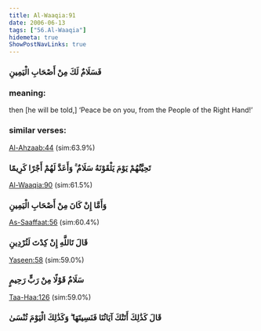 ```yaml
---
title: Al-Waaqia:91
date: 2006-06-13
tags: ["56.Al-Waaqia"]
hidemeta: true 
ShowPostNavLinks: true 
---
```

### فَسَلَامٌ لَكَ مِنْ أَصْحَابِ الْيَمِينِ
### meaning: 
then [he will be told,] ‘Peace be on you, from the People of the Right Hand!’
### similar verses: 

[Al-Ahzaab:44](/33/44) (sim:63.9%)

### تَحِيَّتُهُمْ يَوْمَ يَلْقَوْنَهُ سَلَامٌ ۚ وَأَعَدَّ لَهُمْ أَجْرًا كَرِيمًا

[Al-Waaqia:90](/56/90) (sim:61.5%)

### وَأَمَّا إِنْ كَانَ مِنْ أَصْحَابِ الْيَمِينِ

[As-Saaffaat:56](/37/56) (sim:60.4%)

### قَالَ تَاللَّهِ إِنْ كِدْتَ لَتُرْدِينِ

[Yaseen:58](/36/58) (sim:59.0%)

### سَلَامٌ قَوْلًا مِنْ رَبٍّ رَحِيمٍ

[Taa-Haa:126](/20/126) (sim:59.0%)

### قَالَ كَذَٰلِكَ أَتَتْكَ آيَاتُنَا فَنَسِيتَهَا ۖ وَكَذَٰلِكَ الْيَوْمَ تُنْسَىٰ
